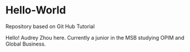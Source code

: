 # Hello-World
Repository based on Git Hub Tutorial 

Hello!
Audrey Zhou here. Currently a junior in the MSB studying OPIM and Global Business. 
